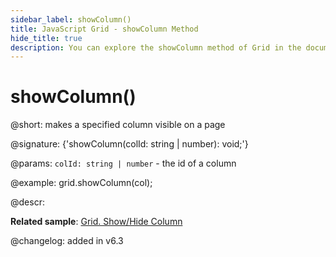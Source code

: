 ```yaml
---
sidebar_label: showColumn()
title: JavaScript Grid - showColumn Method 
hide_title: true
description: You can explore the showColumn method of Grid in the documentation of the DHTMLX JavaScript UI library. Browse developer guides and API reference, try out code examples and live demos, and download a free 30-day evaluation version of DHTMLX Suite 7.
---
```

 
# showColumn()

@short: makes a specified column visible on a page

@signature: {'showColumn(colId: string | number): void;'}

@params:
`colId: string | number` - the id of a column

@example:
grid.showColumn(col);

@descr:

**Related sample**: [Grid. Show/Hide Column](https://snippet.dhtmlx.com/n4zjwsqj)

@changelog: added in v6.3

[comment]: # (@relatedapi: grid/api/grid_hidecolumn_method.md)

[comment]: # (@related: grid/usage.md#hidingshowing-a-column)

